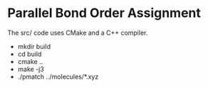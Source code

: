 # Parallel Bond Order Assignment

The src/ code uses CMake and a C++ compiler.
- mkdir build
- cd build
- cmake ..
- make -j3
- ./pmatch ../molecules/*.xyz
